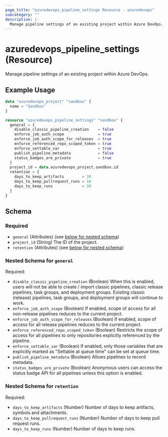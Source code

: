 ```yaml
---
page_title: "azuredevops_pipeline_settings Resource - azuredevops"
subcategory: ""
description: |-
  Manage pipeline settings of an existing project within Azure DevOps.
---
```


# azuredevops_pipeline_settings (Resource)

Manage pipeline settings of an existing project within Azure DevOps.

## Example Usage

```terraform
data "azuredevops_project" "sandbox" {
  name = "Sandbox"
}

resource "azuredevops_pipeline_settings" "sandbox" {
  general = {
    disable_classic_pipeline_creation    = false
    enforce_job_auth_scope               = true
    enforce_job_auth_scope_for_releases  = true
    enforce_referenced_repo_scoped_token = true
    enforce_settable_var                 = true
    publish_pipeline_metadata            = false
    status_badges_are_private            = true
  }
  project_id = data.azuredevops_project.sandbox.id
  retention = {
    days_to_keep_artifacts        = 30
    days_to_keep_pullrequest_runs = 10
    days_to_keep_runs             = 30
  }
}
```

<!-- schema generated by tfplugindocs -->
## Schema

### Required

- `general` (Attributes) (see [below for nested schema](#nestedatt--general))
- `project_id` (String) The ID of the project.
- `retention` (Attributes) (see [below for nested schema](#nestedatt--retention))

<a id="nestedatt--general"></a>
### Nested Schema for `general`

Required:

- `disable_classic_pipeline_creation` (Boolean) When this is enabled, users will not be able to create / import classic pipelines, classic release pipelines, task groups, and deployment groups. Existing classic (release) pipelines, task groups, and deployment groups will continue to work.
- `enforce_job_auth_scope` (Boolean) If enabled, scope of access for all non-release pipelines reduces to the current project.
- `enforce_job_auth_scope_for_releases` (Boolean) If enabled, scope of access for all release pipelines reduces to the current project.
- `enforce_referenced_repo_scoped_token` (Boolean) Restricts the scope of access for all pipelines to only repositories explicitly referenced by the pipeline.
- `enforce_settable_var` (Boolean) If enabled, only those variables that are explicitly marked as "Settable at queue time" can be set at queue time.
- `publish_pipeline_metadata` (Boolean) Allows pipelines to record metadata.
- `status_badges_are_private` (Boolean) Anonymous users can access the status badge API for all pipelines unless this option is enabled.


<a id="nestedatt--retention"></a>
### Nested Schema for `retention`

Required:

- `days_to_keep_artifacts` (Number) Number of days to keep artifacts, symbols and attachments.
- `days_to_keep_pullrequest_runs` (Number) Number of days to keep pull request runs.
- `days_to_keep_runs` (Number) Number of days to keep runs.
